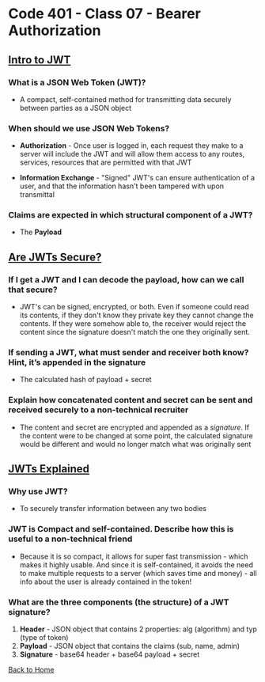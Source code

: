 # Code 401 - Class 07 - Bearer Authorization

## [Intro to JWT](https://jwt.io/introduction/)

### What is a JSON Web Token (JWT)?

- A compact, self-contained method for transmitting data securely between parties as a JSON object

### When should we use JSON Web Tokens?

- **Authorization** - Once user is logged in, each request they make to a server will include the JWT and will allow them access to any routes, services, resources that are permitted with that JWT

- **Information Exchange** - "Signed" JWT's can ensure authentication of a user, and that the information hasn't been tampered with upon transmittal

### Claims are expected in which structural component of a JWT?

- The **Payload**

## [Are JWTs Secure?](https://stackoverflow.com/questions/27301557/if-you-can-decode-jwt-how-are-they-secure)

### If I get a JWT and I can decode the payload, how can we call that secure?

- JWT's can be signed, encrypted, or both. Even if someone could read its contents, if they don't know they private key they cannot change the contents. If they were somehow able to, the receiver would reject the content since the signature doesn't match the one they originally sent.

### If sending a JWT, what must sender and receiver both know? Hint, it’s appended in the signature

- The calculated hash of payload + secret

### Explain how concatenated content and secret can be sent and received securely to a non-technical recruiter

- The content and secret are encrypted and appended as a *signature*. If the content were to be changed at some point, the calculated signature would be different and would no longer match what was originally sent

## [JWTs Explained](https://www.youtube.com/watch?v=926mknSW9Lo)

### Why use JWT?

- To securely transfer information between any two bodies

### JWT is Compact and self-contained. Describe how this is useful to a non-technical friend

- Because it is so compact, it allows for super fast transmission - which makes it highly usable. And since it is self-contained, it avoids the need to make multiple requests to a server (which saves time and money) - all info about the user is already contained in the token!

### What are the three components (the structure) of a JWT signature?

1. **Header** - JSON object that contains 2 properties: alg (algorithm) and typ (type of token)
2. **Payload** - JSON object that contains the claims (sub, name, admin)
3. **Signature** - base64 header + base64 payload + secret

[Back to Home](../README.md)
